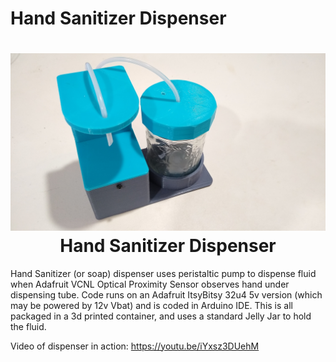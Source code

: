 # Hand Sanitizer Dispenser

<h1 align="center">
	<img width="853" src="https://github.com/dnkorte/sanitizer/blob/master/pictures/picture1_front.jpg" alt="Picture of Hand Sanitizer Dispenser"><br>Hand Sanitizer Dispenser
</h1>


Hand Sanitizer (or soap) dispenser uses peristaltic pump to dispense fluid when Adafruit VCNL Optical Proximity Sensor observes hand under dispensing tube.  Code runs on an Adafruit ItsyBitsy 32u4 5v version (which may be powered by 12v Vbat) and is coded in Arduino IDE.  This is all packaged in a 3d printed container, and uses a standard Jelly Jar to hold the fluid.

Video of dispenser in action:  https://youtu.be/iYxsz3DUehM 

